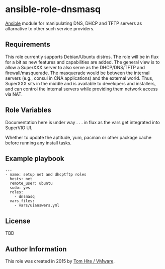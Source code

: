 # ansible-role-dnsmasq

[Ansible](https://github.com/ansible/ansible) module for manipulating
DNS, DHCP and TFTP servers as altarnative to other such service
providers.

## Requirements

This role currently supports Debian/Ubuntu distros. The role will be in flux for a bit
as new features and capabilities are added. The general view is to allow a SuperXXX
server to also serve as the DHCP/DNS/TFTP and firewall/masquerade. The masquerade
would be between the internal servers (e.g., consul in CNA applications) and the external
world. Thus, SuperXXX sits in the middle and is available to developers and installers,
and can control the internal servers while providing them network access via NAT.

## Role Variables

Documentation here is under way . . . in flux as the vars get integrated into SuperVIO UI.

Whether to update the aptitude, yum, pacman or other package cache before running any install tasks.

## Example playbook

```
---
- name: setup net and dhcptftp roles
  hosts: net
  remote_user: ubuntu
  sudo: yes
  roles:
    - dnsmasq
  vars_files:
    - vars/uianswers.yml
```

## License

TBD

## Author Information

This role was created in 2015 by [Tom Hite / VMware](http://www.vmware.com/).
